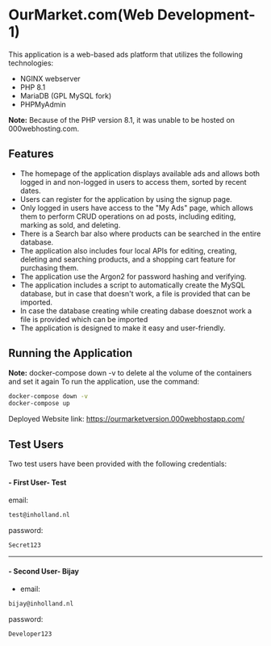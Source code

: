 # OurMarket.com(Web Development-1)

This application is a web-based ads platform that utilizes the following technologies:
- NGINX webserver
- PHP 8.1 
- MariaDB (GPL MySQL fork)
- PHPMyAdmin

**Note:** Because of the PHP version 8.1, it was unable to be hosted on 000webhosting.com.

## Features
- The homepage of the application displays available ads and allows both logged in and non-logged in users to access them, sorted by recent dates.
- Users can register for the application by using the signup page.
- Only logged in users have access to the "My Ads" page, which allows them to perform CRUD operations on ad posts, including editing, marking as sold, and deleting.
- There is a Search bar also where products can be searched in the entire database.
- The application also includes four local APIs for editing, creating, deleting and searching products, and a shopping cart feature for purchasing them. 
- The application use the Argon2 for password hashing and verifying.
- The application includes a script to automatically create the MySQL database, but in case that doesn't work, a file is provided that can be imported.
- In case the database creating while creating dabase doesznot work a file is provided which can be imported
- The application is designed to make it easy and user-friendly.

## Running the Application
 **Note:** docker-compose down -v to delete al the volume of the containers and set it again
To run the application, use the command:
```bash
docker-compose down -v
docker-compose up
```
Deployed Website link:  https://ourmarketversion.000webhostapp.com/

## Test Users
Two test users have been provided with the following credentials:
#### - First User- Test
email:
```bash
test@inholland.nl
```
password:
```bash
Secret123
```
---------------------------------------
#### - Second User- Bijay
- email:
```bash
bijay@inholland.nl
```
password:
```bash
Developer123
```

